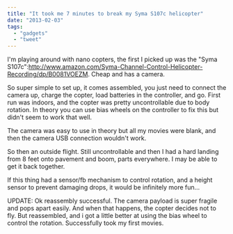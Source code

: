 ```yaml
---
title: "It took me 7 minutes to break my Syma S107c helicopter"
date: "2013-02-03"
tags: 
  - "gadgets"
  - "tweet"
---
```


I'm playing around with nano copters, the first I picked up was the "Syma S107c":http://www.amazon.com/Syma-Channel-Control-Helicopter-Recording/dp/B0081VOEZM. Cheap and has a camera.

So super simple to set up, it comes assembled, you just need to connect the camera up, charge the copter, load batteries in the controller, and go. First run was indoors, and the copter was pretty uncontrollable due to body rotation. In theory you can use bias wheels on the controller to fix this but didn't seem to work that well.

The camera was easy to use in theory but all my movies were blank, and then the camera USB connection wouldn't work.

So then an outside flight. Still uncontrollable and then I had a hard landing from 8 feet onto pavement and boom, parts everywhere. I may be able to get it back together.

If this thing had a sensor/fb mechanism to control rotation, and a height sensor to prevent damaging drops, it would be infinitely more fun...

UPDATE: Ok reassembly successful. The camera payload is super fragile and pops apart easily. And when that happens, the copter decides not to fly. But reassembled, and i got a little better at using the bias wheel to control the rotation. Successfully took my first movies.
